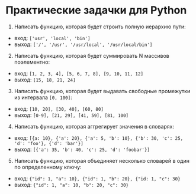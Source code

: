 # Практические задачки для Python

1. Написать функцию, которая будет строить полную иерархию пути:
* вход: `['usr', 'local', 'bin']`
* выход: `['/', '/usr', '/usr/local', '/usr/local/bin']`

2. Написать функцию, которая будет суммировать N массивов поэлементно:
* вход: `[1, 2, 3, 4], [5, 6, 7, 8], [9, 10, 11, 12]`
* выход: `[15, 18, 21, 24]`

3. Написать функцию, которая будет выдавать свободные промежутки из интервала `[0, 100]`:
* вход: `[10, 20], [30, 40], [60, 80]`
* выход: `[0-9], [21, 29], [41, 59], [81, 100]`

4. Написать функцию, которая аггрегирует значения в словарях:
* вход: `[{a: 10}, {'a': 20}, {'a': 5, 'b': 10}, {'b': 30, 'c': 25, 'd': 'foo'}, {'d': 'bar'}]`
* выход: `[{'a': 35, 'b': 40, 'c': 25, 'd': 'foobar'}]`

5. Написать функцию, которая объединяет несколько словарей в один по определенному ключу:
* вход: `{"id": 1, "a": 10}, {"id": 1, "b": 20}, {"id: 1, "c": 30}`
* выход: `{"id": 1, "a": 10, "b": 20, "c": 30}`
